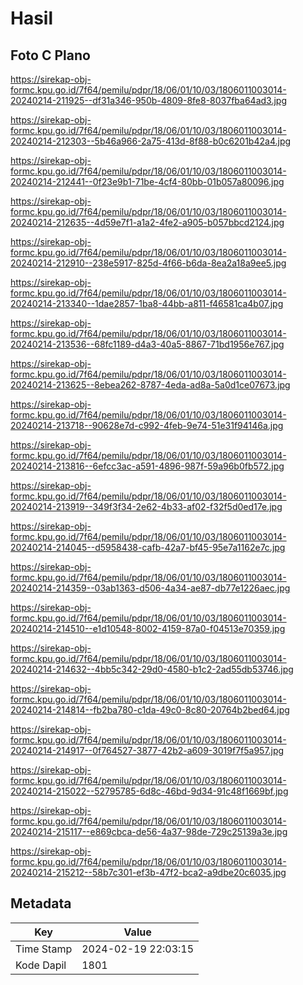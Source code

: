 # Hasil

## Foto C Plano

https://sirekap-obj-formc.kpu.go.id/7f64/pemilu/pdpr/18/06/01/10/03/1806011003014-20240214-211925--df31a346-950b-4809-8fe8-8037fba64ad3.jpg

https://sirekap-obj-formc.kpu.go.id/7f64/pemilu/pdpr/18/06/01/10/03/1806011003014-20240214-212303--5b46a966-2a75-413d-8f88-b0c6201b42a4.jpg

https://sirekap-obj-formc.kpu.go.id/7f64/pemilu/pdpr/18/06/01/10/03/1806011003014-20240214-212441--0f23e9b1-71be-4cf4-80bb-01b057a80096.jpg

https://sirekap-obj-formc.kpu.go.id/7f64/pemilu/pdpr/18/06/01/10/03/1806011003014-20240214-212635--4d59e7f1-a1a2-4fe2-a905-b057bbcd2124.jpg

https://sirekap-obj-formc.kpu.go.id/7f64/pemilu/pdpr/18/06/01/10/03/1806011003014-20240214-212910--238e5917-825d-4f66-b6da-8ea2a18a9ee5.jpg

https://sirekap-obj-formc.kpu.go.id/7f64/pemilu/pdpr/18/06/01/10/03/1806011003014-20240214-213340--1dae2857-1ba8-44bb-a811-f46581ca4b07.jpg

https://sirekap-obj-formc.kpu.go.id/7f64/pemilu/pdpr/18/06/01/10/03/1806011003014-20240214-213536--68fc1189-d4a3-40a5-8867-71bd1956e767.jpg

https://sirekap-obj-formc.kpu.go.id/7f64/pemilu/pdpr/18/06/01/10/03/1806011003014-20240214-213625--8ebea262-8787-4eda-ad8a-5a0d1ce07673.jpg

https://sirekap-obj-formc.kpu.go.id/7f64/pemilu/pdpr/18/06/01/10/03/1806011003014-20240214-213718--90628e7d-c992-4feb-9e74-51e31f94146a.jpg

https://sirekap-obj-formc.kpu.go.id/7f64/pemilu/pdpr/18/06/01/10/03/1806011003014-20240214-213816--6efcc3ac-a591-4896-987f-59a96b0fb572.jpg

https://sirekap-obj-formc.kpu.go.id/7f64/pemilu/pdpr/18/06/01/10/03/1806011003014-20240214-213919--349f3f34-2e62-4b33-af02-f32f5d0ed17e.jpg

https://sirekap-obj-formc.kpu.go.id/7f64/pemilu/pdpr/18/06/01/10/03/1806011003014-20240214-214045--d5958438-cafb-42a7-bf45-95e7a1162e7c.jpg

https://sirekap-obj-formc.kpu.go.id/7f64/pemilu/pdpr/18/06/01/10/03/1806011003014-20240214-214359--03ab1363-d506-4a34-ae87-db77e1226aec.jpg

https://sirekap-obj-formc.kpu.go.id/7f64/pemilu/pdpr/18/06/01/10/03/1806011003014-20240214-214510--e1d10548-8002-4159-87a0-f04513e70359.jpg

https://sirekap-obj-formc.kpu.go.id/7f64/pemilu/pdpr/18/06/01/10/03/1806011003014-20240214-214632--4bb5c342-29d0-4580-b1c2-2ad55db53746.jpg

https://sirekap-obj-formc.kpu.go.id/7f64/pemilu/pdpr/18/06/01/10/03/1806011003014-20240214-214814--fb2ba780-c1da-49c0-8c80-20764b2bed64.jpg

https://sirekap-obj-formc.kpu.go.id/7f64/pemilu/pdpr/18/06/01/10/03/1806011003014-20240214-214917--0f764527-3877-42b2-a609-3019f7f5a957.jpg

https://sirekap-obj-formc.kpu.go.id/7f64/pemilu/pdpr/18/06/01/10/03/1806011003014-20240214-215022--52795785-6d8c-46bd-9d34-91c48f1669bf.jpg

https://sirekap-obj-formc.kpu.go.id/7f64/pemilu/pdpr/18/06/01/10/03/1806011003014-20240214-215117--e869cbca-de56-4a37-98de-729c25139a3e.jpg

https://sirekap-obj-formc.kpu.go.id/7f64/pemilu/pdpr/18/06/01/10/03/1806011003014-20240214-215212--58b7c301-ef3b-47f2-bca2-a9dbe20c6035.jpg


## Metadata

| Key        | Value               |
| ---------- | ------------------- |
| Time Stamp | 2024-02-19 22:03:15 |
| Kode Dapil | 1801                |



